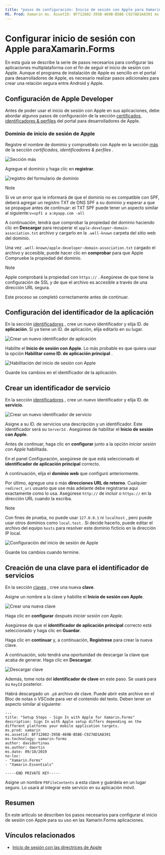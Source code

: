 ```yaml
---
title: "pasos de configuración: Inicio de sesión con Apple para Xamarin.Forms " Descripción: "el inicio de sesión con el programa de instalación de Apple difiere en función de las distintas plataformas a las que se destina la aplicación móvil".
MS. Prod: Xamarin ms. AssetID: 8F712802-395B-469B-B5BE-C927AD1A8391 ms. Technology: Xamarin-Forms Author: davidortinau ms. Author: daortin ms. Date: 09/10/2019 no-LOC: [ Xamarin.Forms , Xamarin.Essentials ]
---
```


# <a name="setup-sign-in-with-apple-for-xamarinforms"></a>Configurar inicio de sesión con Apple paraXamarin.Forms

En esta guía se describe la serie de pasos necesarios para configurar las aplicaciones multiplataforma con el fin de seguir el inicio de sesión con Apple. Aunque el programa de instalación de Apple es sencillo en el portal para desarrolladores de Apple, es necesario realizar pasos adicionales para crear una relación segura entre Android y Apple. 

## <a name="apple-developer-setup"></a>Configuración de Apple Developer

Antes de poder usar el inicio de sesión con Apple en sus aplicaciones, debe abordar algunos pasos de configuración de la sección [certificados, identificadores & perfiles](https://developer.apple.com/account/resources/) del portal para desarrolladores de Apple.

### <a name="apple-sign-in-domain"></a>Dominio de inicio de sesión de Apple

Registre el nombre de dominio y compruébelo con Apple en la sección [más](https://developer.apple.com/account/resources/services/list) de la sección *certificados, identificadores & perfiles* .

![Sección más](sign-in-images/readme-signin-domain-configure.png)

Agregue el dominio y haga clic en **registrar**.

![registro del formulario de dominio](sign-in-images/readme-signin-domain-more.png)

> [!NOTE]
> Si ve un error que le informará de que el dominio no es compatible con SPF, deberá agregar un registro TXT de DNS SPF a su dominio y esperar a que se propague antes de continuar: el TXT SPF puede tener un aspecto similar al siguiente:`v=spf1 a a:myapp.com -all`

A continuación, tendrá que comprobar la propiedad del dominio haciendo clic en **Descargar** para recuperar el `apple-developer-domain-association.txt` archivo y cargarlo en la `.well-known` carpeta del sitio web del dominio.

Una vez `.well-known/apple-developer-domain-association.txt` cargado el archivo y accesible, puede hacer clic en **comprobar** para que Apple Compruebe la propiedad del dominio.

> [!NOTE]
> Apple comprobará la propiedad con `https://` . Asegúrese de que tiene la configuración de SSL y de que el archivo es accesible a través de una dirección URL segura.

Este proceso se completó correctamente antes de continuar.

## <a name="setup-your-app-id"></a>Configuración del identificador de la aplicación

En la sección [identificadores](https://developer.apple.com/account/resources/identifiers/list) , cree un nuevo identificador y elija ID. de **aplicación**. Si ya tiene un ID. de aplicación, elija editarlo en su lugar.

![Crear un nuevo identificador de aplicación](sign-in-images/readme-appid-create.png)

Habilite el **Inicio de sesión con Apple**. Lo más probable es que quiera usar la opción **Habilitar como ID. de aplicación principal** .

![Habilitación del inicio de sesión con Apple](sign-in-images/readme-appid-signin.png)

Guarde los cambios en el identificador de la aplicación.

## <a name="create-a-service-id"></a>Crear un identificador de servicio

En la sección [identificadores](https://developer.apple.com/account/resources/identifiers/list/serviceId) , cree un nuevo identificador y elija ID. de **servicio**.

![Crear un nuevo identificador de servicio](sign-in-images/readme-serviceid-create.png)

Asigne a su ID. de servicios una descripción y un identificador.  Este identificador será su `ServerId` .  Asegúrese de habilitar el **Inicio de sesión con Apple**.

Antes de continuar, haga clic en **configurar** junto a la opción _iniciar sesión con Apple_ habilitada.

En el panel Configuración, asegúrese de que está seleccionado el **identificador de aplicación principal** correcto.

A continuación, elija el **dominio web** que configuró anteriormente.

Por último, agregue una o más **direcciones URL de retorno**.  Cualquier `redirect_uri` usuario que use más adelante debe registrarse aquí exactamente como lo usa.  Asegúrese `http://` de incluir o `https://` en la dirección URL cuando la escriba.

> [!NOTE]
> Con fines de prueba, no puede usar `127.0.0.1` ni `localhost` , pero puede usar otros dominios como `local.test` .  Si decide hacerlo, puede editar el archivo del equipo `hosts` para resolver este dominio ficticio en la dirección IP local.

![Configuración del inicio de sesión de Apple](sign-in-images/readme-serviceid-configure.png)

Guarde los cambios cuando termine.

## <a name="create-a-key-for-your-services-id"></a>Creación de una clave para el identificador de servicios

En la sección [claves](https://developer.apple.com/account/resources/authkeys/list) , cree una nueva **clave**.

Asigne un nombre a la clave y habilite el **Inicio de sesión con Apple**.

![Crear una nueva clave](sign-in-images/readme-key-create.png)

Haga clic en **configurar** después _iniciar sesión con Apple_.

Asegúrese de que el **identificador de aplicación principal** correcto está seleccionado y haga clic en **Guardar**.

Haga clic en **continuar** y, a continuación, **Regístrese** para crear la nueva clave.

A continuación, solo tendrá una oportunidad de descargar la clave que acaba de generar.  Haga clic en **Descargar**.

![Descargar clave](sign-in-images/readme-key-download.png)

Además, tome nota del **identificador de clave** en este paso. Se usará para su `KeyId` posterior.

Habrá descargado un `.p8` archivo de clave.  Puede abrir este archivo en el Bloc de notas o VSCode para ver el contenido del texto.  Deben tener un aspecto similar al siguiente:

```
---
title: "Setup Steps - Sign In with Apple for Xamarin.Forms"
description: Sign In with Apple setup differs depending on the different platforms your mobile application targets.
ms.prod: xamarin
ms.assetid: 8F712802-395B-469B-B5BE-C927AD1A8391
ms.technology: xamarin-forms
author: davidortinau
ms.author: daortin
ms.date: 09/10/2019
no-loc:
- "Xamarin.Forms"
- "Xamarin.Essentials"

-----END PRIVATE KEY-----
```

Asigne un nombre `P8FileContents` a esta clave y guárdela en un lugar seguro. Lo usará al integrar este servicio en su aplicación móvil.

## <a name="summary"></a>Resumen

En este artículo se describen los pasos necesarios para configurar el inicio de sesión con Apple para su uso en las Xamarin.Forms aplicaciones.

## <a name="related-links"></a>Vínculos relacionados

- [Inicio de sesión con las directrices de Apple](https://developer.apple.com/design/human-interface-guidelines/sign-in-with-apple/overview/)
  